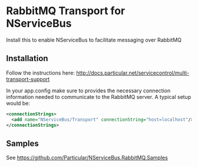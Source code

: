 # RabbitMQ Transport for NServiceBus

Install this to enable NServiceBus to facilitate messaging over RabbitMQ

## Installation

Follow the instructions here: http://docs.particular.net/servicecontrol/multi-transport-support

In your app.config make sure to provides the necessary connection information needed to communicate to the RabbitMQ server. A typical setup would be:

````xml
<connectionStrings>
  <add name="NServiceBus/Transport" connectionString="host=localhost"/>
</connectionStrings>
````

## Samples

See https://github.com/Particular/NServiceBus.RabbitMQ.Samples
